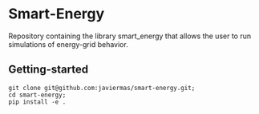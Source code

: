 # Smart-Energy

Repository containing the library smart_energy that allows the user to run simulations of energy-grid behavior.

## Getting-started

```
git clone git@github.com:javiermas/smart-energy.git;
cd smart-energy;
pip install -e .
```
